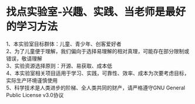 # 找点实验室-兴趣、实践、当老师是最好的学习方法
1、本实验室目标群体：儿童、青少年、创客爱好者  
2、为了儿童便于理解，我们偏向于选择易理解的相对真理，可能存在部分限制或错误，敬请理解  
3、实验资源选择原则：开源、易获取、成本低  
4、本实验室相关项目适用于学习、实践，可靠性、效率、成本为次要考虑目标，实际生产环境谨慎使用  
5、科学技术是人类进步的阶梯、全人类共同的财产，请严格遵守GNU General Public License v3.0协议
